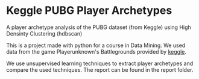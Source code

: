 # Keggle PUBG Player Archetypes
A player archetype analysis of the PUBG dataset (from Keggle) using High Densinty Clustering (hdbscan)

This is a project made with python for a course in Data Mining. We used data from the game Playerunknown's Battlegrounds provided by [keggle](https://www.kaggle.com/skihikingkevin/pubg-match-deaths).

We use unsupervised learning techniques to extract player archetypes and compare the used techniques. The report can be found in the report folder.
